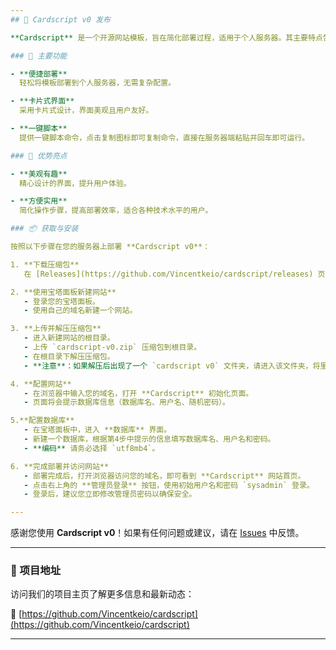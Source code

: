```yaml
---
## 🎉 Cardscript v0 发布

**Cardscript** 是一个开源网站模板，旨在简化部署过程，适用于个人服务器。其主要特点包括：

### 🚀 主要功能

- **便捷部署**  
  轻松将模板部署到个人服务器，无需复杂配置。

- **卡片式界面**  
  采用卡片式设计，界面美观且用户友好。

- **一键脚本**  
  提供一键脚本命令，点击复制图标即可复制命令，直接在服务器端粘贴并回车即可运行。

### 🌟 优势亮点

- **美观有趣**  
  精心设计的界面，提升用户体验。

- **方便实用**  
  简化操作步骤，提高部署效率，适合各种技术水平的用户。

### 📦 获取与安装

按照以下步骤在您的服务器上部署 **Cardscript v0**：

1. **下载压缩包**  
   在 [Releases](https://github.com/Vincentkeio/cardscript/releases) 页面下载最新的 `cardscript-v0.zip` 文件。

2. **使用宝塔面板新建网站**  
   - 登录您的宝塔面板。
   - 使用自己的域名新建一个网站。

3. **上传并解压压缩包**  
   - 进入新建网站的根目录。
   - 上传 `cardscript-v0.zip` 压缩包到根目录。
   - 在根目录下解压压缩包。
   - **注意**：如果解压后出现了一个 `cardscript v0` 文件夹，请进入该文件夹，将里面的所有文件和文件夹剪切，然后返回上一级目录（网站根目录），并将这些文件粘贴到根目录下，确保所有文件直接位于网站根目录中。

4. **配置网站**  
   - 在浏览器中输入您的域名，打开 **Cardscript** 初始化页面。
   - 页面将会提示数据库信息（数据库名、用户名、随机密码）。

5.**配置数据库**  
   - 在宝塔面板中，进入 **数据库** 界面。
   - 新建一个数据库，根据第4步中提示的信息填写数据库名、用户名和密码。
   - **编码** 请务必选择 `utf8mb4`。

6. **完成部署并访问网站**  
   - 部署完成后，打开浏览器访问您的域名，即可看到 **Cardscript** 网站首页。
   - 点击右上角的 **管理员登录** 按钮，使用初始用户名和密码 `sysadmin` 登录。
   - 登录后，建议您立即修改管理员密码以确保安全。

---
```


感谢您使用 **Cardscript v0**！如果有任何问题或建议，请在 [Issues](https://github.com/Vincentkeio/cardscript/issues) 中反馈。

---

### 📌 项目地址

访问我们的项目主页了解更多信息和最新动态：

🔗 [https://github.com/Vincentkeio/cardscript](https://github.com/Vincentkeio/cardscript)

---
